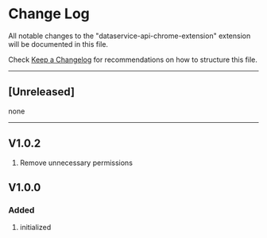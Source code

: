 # Change Log

All notable changes to the "dataservice-api-chrome-extension" extension will be documented in this file.

Check [Keep a Changelog](http://keepachangelog.com/) for recommendations on how to structure this file.

--------------------------------------------------------------------
## [Unreleased]
none

---------------------------------------------------------------------

## V1.0.2
1. Remove unnecessary permissions

## V1.0.0
### Added
1. initialized
